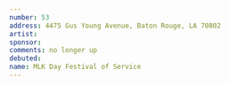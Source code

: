 ```yaml
---
number: 53
address: 4475 Gus Young Avenue, Baton Rouge, LA 70802
artist:
sponsor:
comments: no longer up
debuted:
name: MLK Day Festival of Service
---
```

